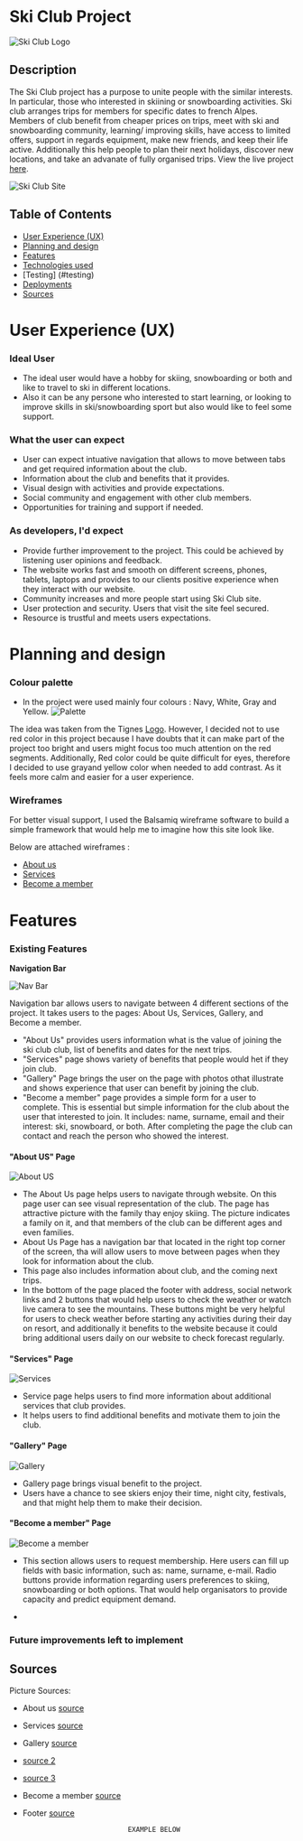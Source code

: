 # Ski Club Project

![Ski Club Logo](https://i.ibb.co/58mtcYX/ski-club.png)

## Description

The Ski Club project has a purpose to unite people with the similar interests. In particular, those who interested in skiining or snowboarding activities. Ski club arranges trips for members for specific dates to french Alpes.
Members of club benefit from cheaper prices on trips, meet with ski and snowboarding community, learning/ improving skills, have access to limited offers, support in regards equipment,  make new friends,  and keep their life active. Additionally this help people to plan their next holidays, discover new locations, and take an advanate of fully organised trips. View the live project [here](https://maxgray7-dev.github.io/ski-club_project/).

![Ski Club Site](https://i.ibb.co/2gy0tmT/am-i-responsive.png)

## Table of Contents

- [User Experience (UX)](#user-experience)
- [Planning and design](#planning)
- [Features](#feautures)
- [Technologies used](#technologies-used)
- [Testing] (#testing)
- [Deployments](#deployments)
- [Sources](#sources)

# User Experience (UX)

###  Ideal User

- The ideal user would have a hobby for skiing, snowboarding or both and like to travel to ski in different locations.
- Also it can be any persone who interested to start learning, or looking to improve skills in ski/snowboarding sport but also would like to feel some support.

### What the user can expect

- User can expect intuative navigation that allows to move between tabs and get required information about the club.
- Information about the club and benefits that it provides.
- Visual design with activities and provide expectations.
- Social community and engagement with other club members.
- Opportunities for training and support if needed.

### As developers,  I'd expect

- Provide further improvement to the project. This could be achieved by listening user opinions and feedback.
- The website works fast and smooth on different screens, phones, tablets, laptops and provides to our clients positive experience when they interact with our website.
- Community increases and more people start using Ski Club site.
- User protection and security. Users that visit the site feel secured.
- Resource is trustful and meets users expectations.

# Planning and design

### Colour palette

- In the project were used mainly four colours : Navy, White, Gray and Yellow. ![Palette](https://i.ibb.co/3MvHQVg/palette.png)

The idea was taken from the Tignes [Logo](https://i.ibb.co/8dFH4b4/Tignes-Logo.png). However, I decided not to use red color in this project because I have doubts that it can make part of the project too bright and users might focus too much attention on the red segments. Additionally, Red color could be quite difficult for eyes, therefore I decided to use grayand yellow color when needed to add contrast. As it feels more calm and easier for a user experience.

### Wireframes

For better visual support, I used the Balsamiq wireframe software to build a simple framework that would help me to imagine how this site look like.

 Below are attached wireframes :

- [About us](https://i.ibb.co/CQQ6qYr/About-Us.png)
- [Services](https://i.ibb.co/b7jY7RB/Services.png)
- [Become a member](https://i.ibb.co/9mXC2c9/Become-a-member.png)
  
# Features

### Existing Features

__Navigation Bar__

![Nav Bar](https://i.ibb.co/8KLgwVs/Navigation-bar.png")

Navigation bar allows users to navigate between 4 different sections of the project.
It takes users to the pages: About Us, Services, Gallery, and Become a member.

- "About Us" provides users information what is the value of joining the ski club club, list of benefits and dates for the next trips.
- "Services" page shows variety of benefits that people would het if they join club.
- "Gallery" Page brings the user on the page with photos othat illustrate and shows experience that user can benefit by joining the club.
- "Become a member" page provides a simple form for a user to complete. This is essential but simple information for the club about the user that interested to join. It includes: name, surname, email and their interest: ski, snowboard, or both. After completing the page the club can contact and reach the person who showed the interest.

#### "About US" Page

  ![About US](https://i.ibb.co/2KGsJzT/Home-Page.png)

- The About Us page helps users to navigate through website. On this page user can see visual representation of the club. The page has attractive picture with the family thay enjoy skiing. The picture indicates a family on it, and that members of the club can be different ages and even families.
- About Us Page has a navigation bar that located in the right top corner of the screen, tha will allow users to move between pages when they look for information about the club.
- This page also includes information about club, and the coming next trips.
- In the bottom of the page placed the footer with address, social network links and 2 buttons that would help users to check the weather or watch live camera to see the mountains. These buttons might be very helpful for users to check weather before starting any activities during their day on resort, and additionally it benefits to the website because it could bring additional users daily on our website to check forecast regularly.

#### "Services" Page

 ![Services](https://i.ibb.co/GxDCpSC/Services.png)

- Service page helps users to find more information about additional services that club provides.
- It helps users to find additional benefits and motivate them to join the club.

#### "Gallery" Page
 ![Gallery](https://i.ibb.co/FW7jK0q/Gallery-pic.png)
 - Gallery page brings visual benefit to the project.
 - Users have a chance to see skiers enjoy their time, night city, festivals, and that might help them to make their decision.

#### "Become a member" Page
 ![Become a member](https://i.ibb.co/GcHmtmh/Become-a-member.png)
- This section allows users to request membership. Here users can fill up fields with basic information, such as: name, surname, e-mail. Radio buttons provide information regarding users preferences to skiing, snowboarding or both options. That would help organisators to provide capacity and predict equipment demand.


-

### Future improvements left to implement

## Sources

Picture Sources:

- About us [source](https://www.skiworld.co.uk/blog/useful-tips-for-booking-your-family-ski-holiday/)
- Services [source](https://www.ifyouski.com/ski-resorts/france/tignes)
- Gallery [source](https://www.ifyouski.com/ski-resorts/france/tignes)
- [source 2](https://skivertigo.co.uk/tignes/#image-gallery-3)
- [source 3](https://www.crystalski.co.uk/ski-resorts/france-ski-holidays/tignes/)
- Become a member [source](https://www.shutterstock.com/image-photo/group-friends-talking-having-fun-outdoor-618462353)
- Footer [source](https://skivertigo.co.uk/tignes/#image-gallery-7)

                                EXAMPLE BELOW
